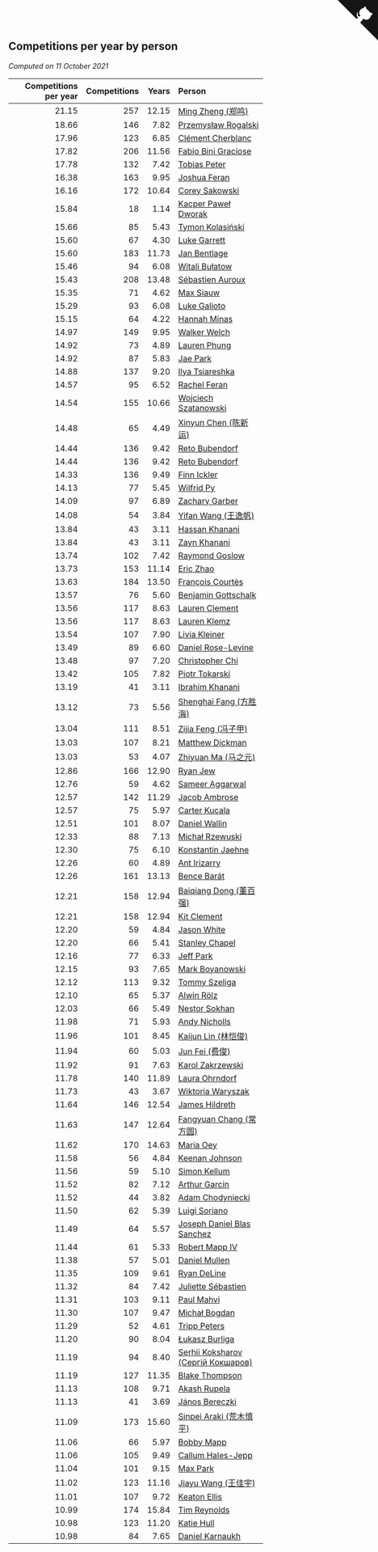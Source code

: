 ## Competitions per year by person

*Computed on 11 October 2021*

| Competitions per year | Competitions | Years | Person |
| ---: | ---: | ---: | :--- |
| 21.15 | 257 | 12.15 | [Ming Zheng (郑鸣)](https://www.worldcubeassociation.org/persons/2009ZHEN11) |
| 18.66 | 146 | 7.82 | [Przemysław Rogalski](https://www.worldcubeassociation.org/persons/2013ROGA02) |
| 17.96 | 123 | 6.85 | [Clément Cherblanc](https://www.worldcubeassociation.org/persons/2014CHER05) |
| 17.82 | 206 | 11.56 | [Fabio Bini Graciose](https://www.worldcubeassociation.org/persons/2010GRAC02) |
| 17.78 | 132 | 7.42 | [Tobias Peter](https://www.worldcubeassociation.org/persons/2014PETE03) |
| 16.38 | 163 | 9.95 | [Joshua Feran](https://www.worldcubeassociation.org/persons/2011FERA01) |
| 16.16 | 172 | 10.64 | [Corey Sakowski](https://www.worldcubeassociation.org/persons/2011SAKO01) |
| 15.84 | 18 | 1.14 | [Kacper Paweł Dworak](https://www.worldcubeassociation.org/persons/2020DWOR01) |
| 15.66 | 85 | 5.43 | [Tymon Kolasiński](https://www.worldcubeassociation.org/persons/2016KOLA02) |
| 15.60 | 67 | 4.30 | [Luke Garrett](https://www.worldcubeassociation.org/persons/2017GARR05) |
| 15.60 | 183 | 11.73 | [Jan Bentlage](https://www.worldcubeassociation.org/persons/2010BENT01) |
| 15.46 | 94 | 6.08 | [Witali Bułatow](https://www.worldcubeassociation.org/persons/2015BUAT01) |
| 15.43 | 208 | 13.48 | [Sébastien Auroux](https://www.worldcubeassociation.org/persons/2008AURO01) |
| 15.35 | 71 | 4.62 | [Max Siauw](https://www.worldcubeassociation.org/persons/2017SIAU02) |
| 15.29 | 93 | 6.08 | [Luke Galioto](https://www.worldcubeassociation.org/persons/2015GALI02) |
| 15.15 | 64 | 4.22 | [Hannah Minas](https://www.worldcubeassociation.org/persons/2017MINA04) |
| 14.97 | 149 | 9.95 | [Walker Welch](https://www.worldcubeassociation.org/persons/2011WELC01) |
| 14.92 | 73 | 4.89 | [Lauren Phung](https://www.worldcubeassociation.org/persons/2016PHUN02) |
| 14.92 | 87 | 5.83 | [Jae Park](https://www.worldcubeassociation.org/persons/2015PARK24) |
| 14.88 | 137 | 9.20 | [Ilya Tsiareshka](https://www.worldcubeassociation.org/persons/2012TERE01) |
| 14.57 | 95 | 6.52 | [Rachel Feran](https://www.worldcubeassociation.org/persons/2015FERA01) |
| 14.54 | 155 | 10.66 | [Wojciech Szatanowski](https://www.worldcubeassociation.org/persons/2011SZAT01) |
| 14.48 | 65 | 4.49 | [Xinyun Chen (陈新运)](https://www.worldcubeassociation.org/persons/2017CHEN36) |
| 14.44 | 136 | 9.42 | [Reto Bubendorf](https://www.worldcubeassociation.org/persons/2012BUBE01) |
| 14.44 | 136 | 9.42 | [Reto Bubendorf](https://www.worldcubeassociation.org/persons/2012BUBE01) |
| 14.33 | 136 | 9.49 | [Finn Ickler](https://www.worldcubeassociation.org/persons/2012ICKL01) |
| 14.13 | 77 | 5.45 | [Wilfrid Py](https://www.worldcubeassociation.org/persons/2016PYWI01) |
| 14.09 | 97 | 6.89 | [Zachary Garber](https://www.worldcubeassociation.org/persons/2014GARB01) |
| 14.08 | 54 | 3.84 | [Yifan Wang (王逸帆)](https://www.worldcubeassociation.org/persons/2017WANY29) |
| 13.84 | 43 | 3.11 | [Hassan Khanani](https://www.worldcubeassociation.org/persons/2018KHAN26) |
| 13.84 | 43 | 3.11 | [Zayn Khanani](https://www.worldcubeassociation.org/persons/2018KHAN28) |
| 13.74 | 102 | 7.42 | [Raymond Goslow](https://www.worldcubeassociation.org/persons/2014GOSL01) |
| 13.73 | 153 | 11.14 | [Eric Zhao](https://www.worldcubeassociation.org/persons/2010ZHAO19) |
| 13.63 | 184 | 13.50 | [François Courtès](https://www.worldcubeassociation.org/persons/2008COUR01) |
| 13.57 | 76 | 5.60 | [Benjamin Gottschalk](https://www.worldcubeassociation.org/persons/2016GOTT01) |
| 13.56 | 117 | 8.63 | [Lauren Clement](https://www.worldcubeassociation.org/persons/2013KLEM01) |
| 13.56 | 117 | 8.63 | [Lauren Klemz](https://www.worldcubeassociation.org/persons/2013KLEM01) |
| 13.54 | 107 | 7.90 | [Livia Kleiner](https://www.worldcubeassociation.org/persons/2013KLEI03) |
| 13.49 | 89 | 6.60 | [Daniel Rose-Levine](https://www.worldcubeassociation.org/persons/2015ROSE01) |
| 13.48 | 97 | 7.20 | [Christopher Chi](https://www.worldcubeassociation.org/persons/2014CHIC01) |
| 13.42 | 105 | 7.82 | [Piotr Tokarski](https://www.worldcubeassociation.org/persons/2013TOKA01) |
| 13.19 | 41 | 3.11 | [Ibrahim Khanani](https://www.worldcubeassociation.org/persons/2018KHAN27) |
| 13.12 | 73 | 5.56 | [Shenghai Fang (方胜海)](https://www.worldcubeassociation.org/persons/2016FANG01) |
| 13.04 | 111 | 8.51 | [Zijia Feng (冯子甲)](https://www.worldcubeassociation.org/persons/2013FENG02) |
| 13.03 | 107 | 8.21 | [Matthew Dickman](https://www.worldcubeassociation.org/persons/2013DICK01) |
| 13.03 | 53 | 4.07 | [Zhiyuan Ma (马之元)](https://www.worldcubeassociation.org/persons/2017MAZH04) |
| 12.86 | 166 | 12.90 | [Ryan Jew](https://www.worldcubeassociation.org/persons/2008JEWR01) |
| 12.76 | 59 | 4.62 | [Sameer Aggarwal](https://www.worldcubeassociation.org/persons/2017AGGA01) |
| 12.57 | 142 | 11.29 | [Jacob Ambrose](https://www.worldcubeassociation.org/persons/2010AMBR01) |
| 12.57 | 75 | 5.97 | [Carter Kucala](https://www.worldcubeassociation.org/persons/2015KUCA01) |
| 12.51 | 101 | 8.07 | [Daniel Wallin](https://www.worldcubeassociation.org/persons/2013WALL03) |
| 12.33 | 88 | 7.13 | [Michał Rzewuski](https://www.worldcubeassociation.org/persons/2014RZEW01) |
| 12.30 | 75 | 6.10 | [Konstantin Jaehne](https://www.worldcubeassociation.org/persons/2015JAEH01) |
| 12.26 | 60 | 4.89 | [Ant Irizarry](https://www.worldcubeassociation.org/persons/2016IRIZ02) |
| 12.26 | 161 | 13.13 | [Bence Barát](https://www.worldcubeassociation.org/persons/2008BARA01) |
| 12.21 | 158 | 12.94 | [Baiqiang Dong (董百强)](https://www.worldcubeassociation.org/persons/2008DONG06) |
| 12.21 | 158 | 12.94 | [Kit Clement](https://www.worldcubeassociation.org/persons/2008CLEM01) |
| 12.20 | 59 | 4.84 | [Jason White](https://www.worldcubeassociation.org/persons/2016WHIT16) |
| 12.20 | 66 | 5.41 | [Stanley Chapel](https://www.worldcubeassociation.org/persons/2016CHAP04) |
| 12.16 | 77 | 6.33 | [Jeff Park](https://www.worldcubeassociation.org/persons/2015PARK08) |
| 12.15 | 93 | 7.65 | [Mark Boyanowski](https://www.worldcubeassociation.org/persons/2014BOYA01) |
| 12.12 | 113 | 9.32 | [Tommy Szeliga](https://www.worldcubeassociation.org/persons/2012SZEL01) |
| 12.10 | 65 | 5.37 | [Alwin Rölz](https://www.worldcubeassociation.org/persons/2016ROLZ01) |
| 12.03 | 66 | 5.49 | [Nestor Sokhan](https://www.worldcubeassociation.org/persons/2016SOKH01) |
| 11.98 | 71 | 5.93 | [Andy Nicholls](https://www.worldcubeassociation.org/persons/2015NICH04) |
| 11.96 | 101 | 8.45 | [Kaijun Lin (林恺俊)](https://www.worldcubeassociation.org/persons/2013LINK01) |
| 11.94 | 60 | 5.03 | [Jun Fei (费俊)](https://www.worldcubeassociation.org/persons/2016FEIJ02) |
| 11.92 | 91 | 7.63 | [Karol Zakrzewski](https://www.worldcubeassociation.org/persons/2014ZAKR01) |
| 11.78 | 140 | 11.89 | [Laura Ohrndorf](https://www.worldcubeassociation.org/persons/2009OHRN01) |
| 11.73 | 43 | 3.67 | [Wiktoria Waryszak](https://www.worldcubeassociation.org/persons/2018WARY01) |
| 11.64 | 146 | 12.54 | [James Hildreth](https://www.worldcubeassociation.org/persons/2009HILD01) |
| 11.63 | 147 | 12.64 | [Fangyuan Chang (常方圆)](https://www.worldcubeassociation.org/persons/2009CHAN04) |
| 11.62 | 170 | 14.63 | [Maria Oey](https://www.worldcubeassociation.org/persons/2007OEYM01) |
| 11.58 | 56 | 4.84 | [Keenan Johnson](https://www.worldcubeassociation.org/persons/2016JOHN30) |
| 11.56 | 59 | 5.10 | [Simon Kellum](https://www.worldcubeassociation.org/persons/2016KELL12) |
| 11.52 | 82 | 7.12 | [Arthur Garcin](https://www.worldcubeassociation.org/persons/2014GARC27) |
| 11.52 | 44 | 3.82 | [Adam Chodyniecki](https://www.worldcubeassociation.org/persons/2017CHOD02) |
| 11.50 | 62 | 5.39 | [Luigi Soriano](https://www.worldcubeassociation.org/persons/2016SORI04) |
| 11.49 | 64 | 5.57 | [Joseph Daniel Blas Sanchez](https://www.worldcubeassociation.org/persons/2016SANC08) |
| 11.44 | 61 | 5.33 | [Robert Mapp IV](https://www.worldcubeassociation.org/persons/2016IVRO01) |
| 11.38 | 57 | 5.01 | [Daniel Mullen](https://www.worldcubeassociation.org/persons/2016MULL04) |
| 11.35 | 109 | 9.61 | [Ryan DeLine](https://www.worldcubeassociation.org/persons/2012DELI01) |
| 11.32 | 84 | 7.42 | [Juliette Sébastien](https://www.worldcubeassociation.org/persons/2014SEBA01) |
| 11.31 | 103 | 9.11 | [Paul Mahvi](https://www.worldcubeassociation.org/persons/2012MAHV01) |
| 11.30 | 107 | 9.47 | [Michał Bogdan](https://www.worldcubeassociation.org/persons/2012BOGD01) |
| 11.29 | 52 | 4.61 | [Tripp Peters](https://www.worldcubeassociation.org/persons/2017PETE04) |
| 11.20 | 90 | 8.04 | [Łukasz Burliga](https://www.worldcubeassociation.org/persons/2013BURL01) |
| 11.19 | 94 | 8.40 | [Serhii Koksharov (Сергій Кокшаров)](https://www.worldcubeassociation.org/persons/2013KOKS01) |
| 11.19 | 127 | 11.35 | [Blake Thompson](https://www.worldcubeassociation.org/persons/2010THOM03) |
| 11.13 | 108 | 9.71 | [Akash Rupela](https://www.worldcubeassociation.org/persons/2012RUPE01) |
| 11.13 | 41 | 3.69 | [János Bereczki](https://www.worldcubeassociation.org/persons/2018BERE01) |
| 11.09 | 173 | 15.60 | [Sinpei Araki (荒木慎平)](https://www.worldcubeassociation.org/persons/2006ARAK01) |
| 11.06 | 66 | 5.97 | [Bobby Mapp](https://www.worldcubeassociation.org/persons/2015MAPP01) |
| 11.06 | 105 | 9.49 | [Callum Hales-Jepp](https://www.worldcubeassociation.org/persons/2012HALE01) |
| 11.04 | 101 | 9.15 | [Max Park](https://www.worldcubeassociation.org/persons/2012PARK03) |
| 11.02 | 123 | 11.16 | [Jiayu Wang (王佳宇)](https://www.worldcubeassociation.org/persons/2010WANG53) |
| 11.01 | 107 | 9.72 | [Keaton Ellis](https://www.worldcubeassociation.org/persons/2012ELLI01) |
| 10.99 | 174 | 15.84 | [Tim Reynolds](https://www.worldcubeassociation.org/persons/2005REYN01) |
| 10.98 | 123 | 11.20 | [Katie Hull](https://www.worldcubeassociation.org/persons/2010HULL01) |
| 10.98 | 84 | 7.65 | [Daniel Karnaukh](https://www.worldcubeassociation.org/persons/2014KARN02) |


<a href="https://github.com/jonatanklosko/wca_statistics" class="github-corner" aria-label="View source on Github"><svg width="80" height="80" viewBox="0 0 250 250" style="fill:#151513; color:#fff; position: absolute; top: 0; border: 0; right: 0;" aria-hidden="true"><path d="M0,0 L115,115 L130,115 L142,142 L250,250 L250,0 Z"></path><path d="M128.3,109.0 C113.8,99.7 119.0,89.6 119.0,89.6 C122.0,82.7 120.5,78.6 120.5,78.6 C119.2,72.0 123.4,76.3 123.4,76.3 C127.3,80.9 125.5,87.3 125.5,87.3 C122.9,97.6 130.6,101.9 134.4,103.2" fill="currentColor" style="transform-origin: 130px 106px;" class="octo-arm"></path><path d="M115.0,115.0 C114.9,115.1 118.7,116.5 119.8,115.4 L133.7,101.6 C136.9,99.2 139.9,98.4 142.2,98.6 C133.8,88.0 127.5,74.4 143.8,58.0 C148.5,53.4 154.0,51.2 159.7,51.0 C160.3,49.4 163.2,43.6 171.4,40.1 C171.4,40.1 176.1,42.5 178.8,56.2 C183.1,58.6 187.2,61.8 190.9,65.4 C194.5,69.0 197.7,73.2 200.1,77.6 C213.8,80.2 216.3,84.9 216.3,84.9 C212.7,93.1 206.9,96.0 205.4,96.6 C205.1,102.4 203.0,107.8 198.3,112.5 C181.9,128.9 168.3,122.5 157.7,114.1 C157.9,116.9 156.7,120.9 152.7,124.9 L141.0,136.5 C139.8,137.7 141.6,141.9 141.8,141.8 Z" fill="currentColor" class="octo-body"></path></svg></a><style>.github-corner:hover .octo-arm{animation:octocat-wave 560ms ease-in-out}@keyframes octocat-wave{0%,100%{transform:rotate(0)}20%,60%{transform:rotate(-25deg)}40%,80%{transform:rotate(10deg)}}@media (max-width:500px){.github-corner:hover .octo-arm{animation:none}.github-corner .octo-arm{animation:octocat-wave 560ms ease-in-out}}</style>
